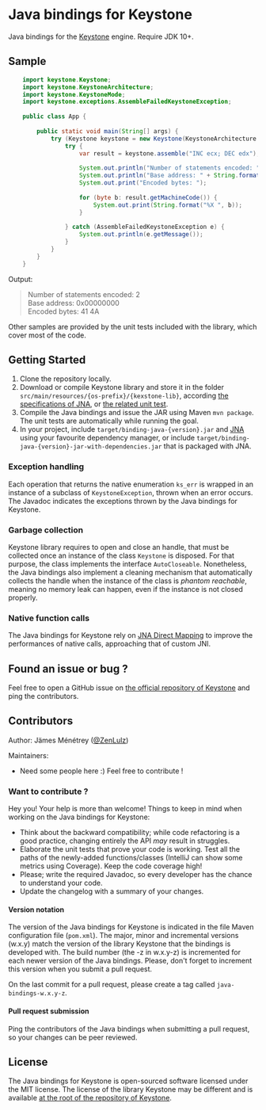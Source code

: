 # Java bindings for Keystone

Java bindings for the [Keystone](http://www.keystone-engine.org/) engine. Require JDK 10+.

## Sample

```java
    import keystone.Keystone;
    import keystone.KeystoneArchitecture;
    import keystone.KeystoneMode;
    import keystone.exceptions.AssembleFailedKeystoneException;
    
    public class App {
    
        public static void main(String[] args) {
            try (Keystone keystone = new Keystone(KeystoneArchitecture.X86, KeystoneMode.Mode32)) {
                try {
                    var result = keystone.assemble("INC ecx; DEC edx");
    
                    System.out.println("Number of statements encoded: " + result.getNumberOfStatements());
                    System.out.println("Base address: " + String.format("0x%08X", result.getAddress()));
                    System.out.print("Encoded bytes: ");
    
                    for (byte b: result.getMachineCode()) {
                        System.out.print(String.format("%X ", b));
                    }
    
                } catch (AssembleFailedKeystoneException e) {
                    System.out.println(e.getMessage());
                }
            }
        }
    }
```

Output:

> Number of statements encoded: 2  
Base address: 0x00000000  
Encoded bytes: 41 4A

Other samples are provided by the unit tests included with the library, which cover most of the code.

## Getting Started

1. Clone the repository locally.
2. Download or compile Keystone library and store it in the folder `src/main/resources/{os-prefix}/{kexstone-lib}`, according [the specifications of JNA](https://java-native-access.github.io/jna/4.5.0/javadoc/index.html?com/sun/jna/NativeLibrary.html), or [the related unit test](https://github.com/java-native-access/jna/blob/7122be473e5f6179deb1c2b1c2fdeb77d8486fed/test/com/sun/jna/PlatformTest.java#L29).
3. Compile the Java bindings and issue the JAR using Maven `mvn package`. The unit tests are automatically while running the goal.
4. In your project, include `target/binding-java-{version}.jar` and [JNA](https://github.com/java-native-access/jna) using your favourite dependency manager, or include `target/binding-java-{version}-jar-with-dependencies.jar` that is packaged with JNA.

### Exception handling

Each operation that returns the native enumeration `ks_err` is wrapped in an instance of a subclass of `KeystoneException`, thrown when an error occurs. The Javadoc indicates the exceptions thrown by the Java bindings for Keystone.

### Garbage collection

Keystone library requires to open and close an handle, that must be collected once an instance of the class `Keystone` is disposed. For that purpose, the class implements the interface `AutoCloseable`. Nonetheless, the Java bindings also implement a cleaning mechanism that automatically collects the handle when the instance of the class is *phantom reachable*, meaning no memory leak can happen, even if the instance is not closed properly.
    
    
### Native function calls

The Java bindings for Keystone rely on [JNA Direct Mapping](https://github.com/java-native-access/jna/blob/master/www/DirectMapping.md) to improve the performances of native calls, approaching that of custom JNI.

## Found an issue or bug ?

Feel free to open a GitHub issue on [the official repository of Keystone](https://github.com/keystone-engine/keystone/issues) and ping the contributors.


## Contributors

Author: Jämes Ménétrey ([@ZenLulz](https://github.com/ZenLulz/)) 

Maintainers:

- Need some people here :) Feel free to contribute !

### Want to contribute ?

Hey you! Your help is more than welcome! Things to keep in mind when working on the Java bindings for Keystone:

- Think about the backward compatibility; while code refactoring is a good practice, changing entirely the API *may* result in struggles.
- Elaborate the unit tests that prove your code is working. Test all the paths of the newly-added functions/classes (IntelliJ can show some metrics using Coverage). Keep the code coverage high!
- Please; write the required Javadoc, so every developer has the chance to understand your code.
- Update the changelog with a summary of your changes.

#### Version notation

The version of the Java bindings for Keystone is indicated in the file Maven configuration file (`pom.xml`). The major, minor and incremental versions (w.x.y) match the version of the library Keystone that the bindings is developed with. The build number (the -z in w.x.y-z) is incremented for each newer version of the Java bindings. Please, don't forget to increment this version when you submit a pull request.

On the last commit for a pull request, please create a tag called `java-bindings-w.x.y-z`.

#### Pull request submission

Ping the contributors of the Java bindings when submitting a pull request, so your changes can be peer reviewed.
 

## License

The Java bindings for Keystone is open-sourced software licensed under the MIT license.
The license of the library Keystone may be different and is available [at the root of the repository of Keystone](https://github.com/keystone-engine/keystone).